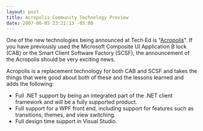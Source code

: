 ```yaml
---
layout: post
title: Acropolis Community Technology Preview
date: 2007-06-05 23:21:13 -05:00
---
```


One of the new technologies being announced at Tech·Ed is "[Acropolis](http://windowsclient.net/acropolis/)". If you have previously used the Microsoft Composite UI Application B lock (CAB) or the Smart Client Software Factory (SCSF), the announcement of the Acropolis should be very exciting news.

Acropolis is a replacement technology for both CAB and SCSF and takes the things that were good about both of these and the lessons learned and adds the following:

*   Full .NET support by being an integrated part of the .NET client framework and will be a fully supported product.
*   Full support for a WPF front end, including support for features such as transitions, themes, and view switching.
*   Full design time support in Visual Studio.

